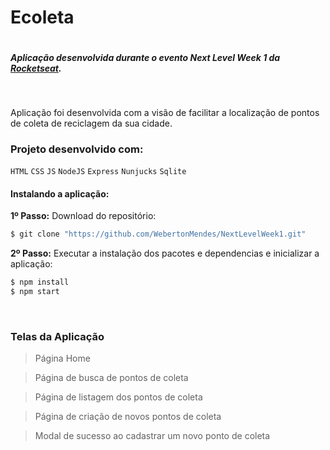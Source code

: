 # Ecoleta

![]()
<br>
##### Aplicação desenvolvida durante o evento Next Level Week 1 da <a href="https://rocketseat.com.br/" target="_blank">Rocketseat</a>.
<br>

Aplicação foi desenvolvida com a visão de facilitar a localização de pontos de coleta de reciclagem da sua cidade.
<br>

### Projeto desenvolvido com:
`HTML` `CSS` `JS` `NodeJS` `Express` `Nunjucks` `Sqlite`
<br>
#### Instalando a aplicação:

**1º Passo:** Download do repositório:
```sh
$ git clone "https://github.com/WebertonMendes/NextLevelWeek1.git"
```

**2º Passo:** Executar a instalação dos pacotes e dependencias e inicializar a aplicação:
```sh
$ npm install
$ npm start
```
<br>

### Telas da Aplicação

> Página Home
![]()<br>

> Página de busca de pontos de coleta
![]()<br>

> Página de listagem dos pontos de coleta
![]()<br>

> Página de criação de novos pontos de coleta
![]()<br>

> Modal de sucesso ao cadastrar um novo ponto de coleta
![]()<br>